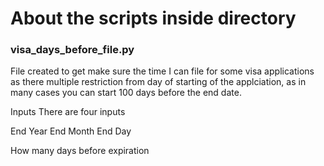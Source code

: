 # About the scripts inside directory 

### visa_days_before_file.py
File created to get make sure the time I can file for some visa applications as there multiple restriction from day of starting of the applciation, as in many cases you can start 100 days before the end date. 


Inputs
There are four inputs 

End Year 
End Month
End Day

How many days before expiration 
